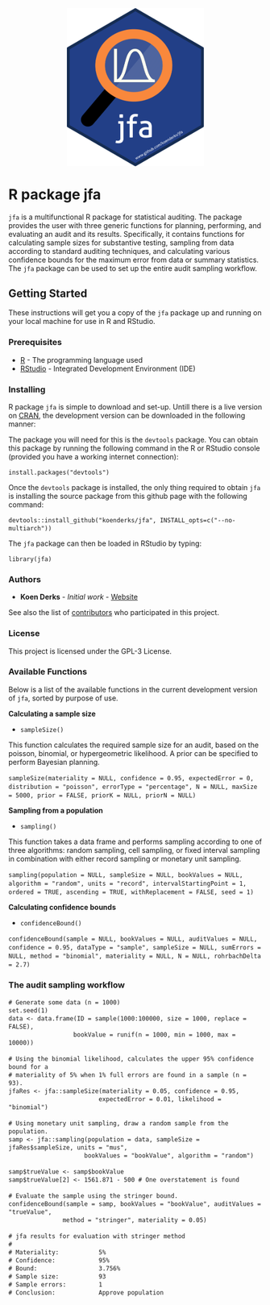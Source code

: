 <p align="center">
  <img src="./logo/jfaLogo.svg" align="middle" width="271.56" height="313.6">
</p>

# R package jfa

`jfa` is a multifunctional R package for statistical auditing. The package provides the user with three generic functions for planning, 
performing, and evaluating an audit and its results. Specifically, it contains functions for calculating sample sizes for 
substantive testing, sampling from data according to standard auditing techniques, and calculating various confidence bounds 
for the maximum error from data or summary statistics. The `jfa` package can be used to set up the entire audit sampling 
workflow.

## Getting Started

These instructions will get you a copy of the `jfa` package up and running on your 
local machine for use in R and RStudio. 

### Prerequisites

* [R](https://cran.r-project.org/mirrors.html) - The programming language used
* [RStudio](https://www.rstudio.com/products/rstudio/download/) - Integrated Development Environment (IDE)

### Installing

R package `jfa` is simple to download and set-up. Untill there is a live version
on [CRAN](https://cran.r-project.org/), the development version can be downloaded
in the following manner:

The package you will need for this is the `devtools` package. You can obtain this package by running
the following command in the R or RStudio console (provided you have a working internet connection):

```
install.packages("devtools")
```

Once the `devtools` package is installed, the only thing required to obtain `jfa` is 
installing the source package from this github page with the following command:

```
devtools::install_github("koenderks/jfa", INSTALL_opts=c("--no-multiarch"))
```

The `jfa` package can then be loaded in RStudio by typing:
```
library(jfa)
```

### Authors

* **Koen Derks** - *Initial work* - [Website](https://koenderks.com)

See also the list of [contributors](https://github.com/koenderks/auditR/graphs/contributors) who participated in this project.

### License

This project is licensed under the GPL-3 License.

### Available Functions

Below is a list of the available functions in the current development version of
`jfa`, sorted by purpose of use.

**Calculating a sample size**

- `sampleSize()`

This function calculates the required sample size for an audit, based on the poisson, binomial, or hypergeometric likelihood. A prior can be specified to perform Bayesian planning.

`sampleSize(materiality = NULL, confidence = 0.95, expectedError = 0, distribution = "poisson", errorType = "percentage", N = NULL, maxSize = 5000, prior = FALSE, priorK = NULL, priorN = NULL)`


**Sampling from a population**

- `sampling()`

This function takes a data frame and performs sampling according to one of three algorithms: random sampling, cell sampling, or fixed interval sampling in combination with either record sampling or monetary unit sampling.

`sampling(population = NULL, sampleSize = NULL, bookValues = NULL, algorithm = "random", units = "record", intervalStartingPoint = 1, ordered = TRUE, ascending = TRUE, withReplacement = FALSE, seed = 1)`

**Calculating confidence bounds**

- `confidenceBound()`

`confidenceBound(sample = NULL, bookValues = NULL, auditValues = NULL, confidence = 0.95, dataType = "sample", sampleSize = NULL, sumErrors = NULL, method = "binomial", materiality = NULL, N = NULL, rohrbachDelta = 2.7)`

### The audit sampling workflow

```
# Generate some data (n = 1000)
set.seed(1)
data <- data.frame(ID = sample(1000:100000, size = 1000, replace = FALSE), 
                  bookValue = runif(n = 1000, min = 1000, max = 10000))

# Using the binomial likelihood, calculates the upper 95% confidence bound for a 
# materiality of 5% when 1% full errors are found in a sample (n = 93).
jfaRes <- jfa::sampleSize(materiality = 0.05, confidence = 0.95,
                         expectedError = 0.01, likelihood = "binomial")

# Using monetary unit sampling, draw a random sample from the population.
samp <- jfa::sampling(population = data, sampleSize = jfaRes$sampleSize, units = "mus", 
                     bookValues = "bookValue", algorithm = "random")

samp$trueValue <- samp$bookValue
samp$trueValue[2] <- 1561.871 - 500 # One overstatement is found

# Evaluate the sample using the stringer bound.
confidenceBound(sample = samp, bookValues = "bookValue", auditValues = "trueValue", 
               method = "stringer", materiality = 0.05)

# jfa results for evaluation with stringer method
#   
# Materiality:           5% 
# Confidence:            95% 
# Bound:                 3.756% 
# Sample size:           93 
# Sample errors:         1 
# Conclusion:            Approve population
```
